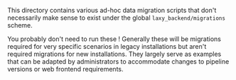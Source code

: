 This directory contains various ad-hoc data migration scripts that 
don't necessarily make sense to exist under the global 
`laxy_backend/migrations` scheme. 

You probably don't need to run these ! Generally these will be migrations
required for very specific scenarios in legacy installations but aren't
required migrations for new installations. They largely serve as examples that can be adapted by administrators
to accommodate changes to pipeline versions or web frontend requirements.

